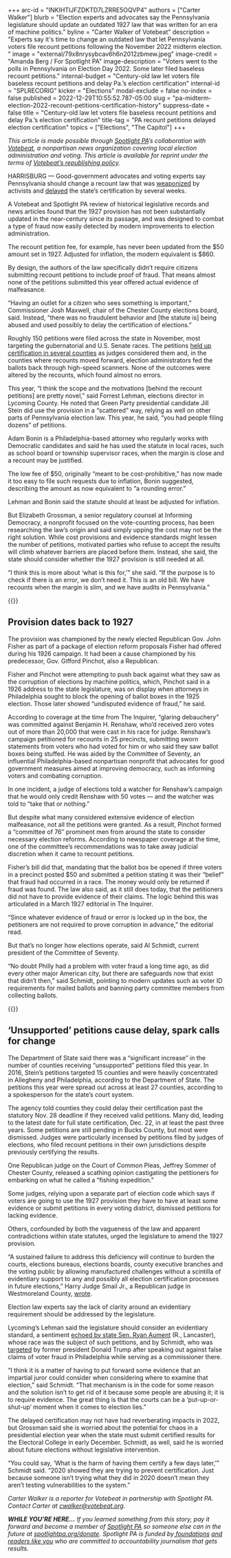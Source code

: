 +++
arc-id = "INKIHTIJFZDKTD7LZRRE5OQVP4"
authors = ["Carter Walker"]
blurb = "Election experts and advocates say the Pennsylvania legislature should update an outdated 1927 law that was written for an era of machine politics."
byline = "Carter Walker of Votebeat"
description = "Experts say it's time to change an outdated law that let Pennsylvania voters file recount petitions following the November 2022 midterm election. "
image = "external/79x8nrysybcav6h6n2012zbmew.jpeg"
image-credit = "Amanda Berg / For Spotlight PA"
image-description = "Voters went to the polls in Pennsylvania on Election Day 2022. Some later filed baseless recount petitions."
internal-budget = "Century-old law let voters file baseless recount petitions and delay Pa.’s election certification"
internal-id = "SPLRECORIG"
kicker = "Elections"
modal-exclude = false
no-index = false
published = 2022-12-29T10:55:52.787-05:00
slug = "pa-midterm-election-2022-recount-petitions-certification-history"
suppress-date = false
title = "Century-old law let voters file baseless recount petitions and delay Pa.’s election certification"
title-tag = "PA recount petitions delayed election certification"
topics = ["Elections", "The Capitol"]
+++

<i>This article is made possible through </i><a href="https://www.spotlightpa.org/"><i>Spotlight PA</i></a><i>’s collaboration with </i><a href="https://www.votebeat.org/"><i>Votebeat</i></a><i>, a nonpartisan news organization covering local election administration and voting. This article is available for reprint under the terms of </i><a href="https://www.votebeat.org/pages/republishing"><i>Votebeat’s republishing policy</i></a><i>.</i>

HARRISBURG — Good-government advocates and voting experts say Pennsylvania should change a recount law that was <a href="https://www.inquirer.com/politics/election/doug-mastriano-pa-governor-election-results-recount-petitions-20221123.html">weaponized</a> by activists and <a href="https://www.spotlightpa.org/news/2022/12/pa-election-2022-recount-requests-certification-delays/">delayed</a> the state’s certification by several weeks.

A Votebeat and Spotlight PA review of historical legislative records and news articles found that the 1927 provision has not been substantially updated in the near-century since its passage, and was designed to combat a type of fraud now easily detected by modern improvements to election administration.

The recount petition fee, for example, has never been updated from the $50 amount set in 1927. Adjusted for inflation, the modern equivalent is $860.

<script src="https://www.spotlightpa.org/embed.js" async></script><div data-spl-embed-version="1" data-spl-src="https://www.spotlightpa.org/embeds/newsletter/"></div>

By design, the authors of the law specifically didn’t require citizens submitting recount petitions to include proof of fraud. That means almost none of the petitions submitted this year offered actual evidence of malfeasance.

“Having an outlet for a citizen who sees something is important,” Commissioner Josh Maxwell, chair of the Chester County elections board, said. Instead, “there was no fraudulent behavior and [the statute is] being abused and used possibly to delay the certification of elections.”

Roughly 150 petitions were filed across the state in November, most targeting the gubernatorial and U.S. Senate races. The petitions <a href="https://pennsylvania.votebeat.org/2022/12/1/23488003/recount-petitions-delay-certifications-without-evidence">held up certification in several counties</a> as judges considered them and, in the counties where recounts moved forward, election administrators fed the ballots back through high-speed scanners. None of the outcomes were altered by the recounts, which found almost no errors.

This year, “I think the scope and the motivations [behind the recount petitions] are pretty novel,” said Forrest Lehman, elections director in Lycoming County. He noted that Green Party presidential candidate Jill Stein did use the provision in a “scattered” way, relying as well on other parts of Pennsylvania election law. This year, he said, “you had people filing dozens” of petitions.

Adam Bonin is a Philadelphia-based attorney who regularly works with Democratic candidates and said he has used the statute in local races, such as school board or township supervisor races, when the margin is close and a recount may be justified.

The low fee of $50, originally “meant to be cost-prohibitive,” has now made it too easy to file such requests due to inflation, Bonin suggested, describing the amount as now equivalent to “a rounding error.”

Lehman and Bonin said the statute should at least be adjusted for inflation.

But Elizabeth Grossman, a senior regulatory counsel at Informing Democracy, a nonprofit focused on the vote-counting process, has been researching the law’s origin and said simply upping the cost may not be the right solution. While cost provisions and evidence standards might lessen the number of petitions, motivated parties who refuse to accept the results will climb whatever barriers are placed before them. Instead, she said, the state should consider whether the 1927 provision is still needed at all.

“I think this is more about ‘what is this for,’” she said. “If the purpose is to check if there is an error, we don’t need it. This is an old bill. We have recounts when the margin is slim, and we have audits in Pennsylvania.”

{{<picture src="external/dwtvacsgppmepz0w3xr5a9caj8.jpeg" description="The provision was championed by the newly elected Republican Gov. John Fisher as part of a package of election reform proposals Fisher had offered during his 1926 campaign. It had been a cause championed by his predecessor, Gov. Gifford Pinchot (pictured), also a Republican." caption="The provision was championed by the newly elected Republican Gov. John Fisher as part of a package of election reform proposals Fisher had offered during his 1926 campaign. It had been a cause championed by his predecessor, Gov. Gifford Pinchot (pictured), also a Republican." credit="">}} 

## Provision dates back to 1927

The provision was championed by the newly elected Republican Gov. John Fisher as part of a package of election reform proposals Fisher had offered during his 1926 campaign. It had been a cause championed by his predecessor, Gov. Gifford Pinchot, also a Republican.

Fisher and Pinchot were attempting to push back against what they saw as the corruption of elections by machine politics, which, Pinchot said in a 1926 address to the state legislature, was on display when attorneys in Philadelphia sought to block the opening of ballot boxes in the 1925 election. Those later showed “undisputed evidence of fraud,” he said.

According to coverage at the time from The Inquirer, “glaring debauchery” was committed against Benjamin H. Renshaw, who’d received zero votes out of more than 20,000 that were cast in his race for judge. Renshaw’s campaign petitioned for recounts in 25 precincts, submitting sworn statements from voters who had voted for him or who said they saw ballot boxes being stuffed. He was aided by the Committee of Seventy, an influential Philadelphia-based nonpartisan nonprofit that advocates for good government measures aimed at improving democracy, such as informing voters and combating corruption.

In one incident, a judge of elections told a watcher for Renshaw’s campaign that he would only credit Renshaw with 50 votes — and the watcher was told to “take that or nothing.”

But despite what many considered extensive evidence of election malfeasance, not all the petitions were granted. As a result, Pinchot formed a “committee of 76″ prominent men from around the state to consider necessary election reforms. According to newspaper coverage at the time, one of the committee’s recommendations was to take away judicial discretion when it came to recount petitions.

Fisher’s bill did that, mandating that the ballot box be opened if three voters in a precinct posted $50 and submitted a petition stating it was their “belief” that fraud had occurred in a race. The money would only be returned if fraud was found. The law also said, as it still does today, that the petitioners did not have to provide evidence of their claims. The logic behind this was articulated in a March 1927 editorial in The Inquirer.

“Since whatever evidence of fraud or error is locked up in the box, the petitioners are not required to prove corruption in advance,” the editorial read.

But that’s no longer how elections operate, said Al Schmidt, current president of the Committee of Seventy.

“No doubt Philly had a problem with voter fraud a long time ago, as did every other major American city, but there are safeguards now that exist that didn’t then,” said Schmidt, pointing to modern updates such as voter ID requirements for mailed ballots and banning party committee members from collecting ballots.

{{<picture src="external/esagdek72ynk0yqjke9wex3etm.jpeg" description="“No doubt Philly had a problem with voter fraud a long time ago, as did every other major American city, but there are safeguards now that exist that didn’t then,” said Al Schmidt, current president of the Committee of Seventy." caption="“No doubt Philly had a problem with voter fraud a long time ago, as did every other major American city, but there are safeguards now that exist that didn’t then,” said Al Schmidt, current president of the Committee of Seventy." credit="CHARLES FOX / Philadelphia Inquirer">}} 

## ‘Unsupported’ petitions cause delay, spark calls for change

The Department of State said there was a “significant increase” in the number of counties receiving “unsupported” petitions filed this year. In 2016, Stein’s petitions targeted 15 counties and were heavily concentrated in Allegheny and Philadelphia, according to the Department of State. The petitions this year were spread out across at least 27 counties, according to a spokesperson for the state’s court system.

The agency told counties they could delay their certification past the statutory Nov. 28 deadline if they received valid petitions. Many did, leading to the latest date for full state certification, Dec. 22, in at least the past three years. Some petitions are still pending in Bucks County, but most were dismissed. Judges were particularly incensed by petitions filed by judges of elections, who filed recount petitions in their own jurisdictions despite previously certifying the results.

One Republican judge on the Court of Common Pleas, Jeffrey Sommer of Chester County, released a scathing opinion castigating the petitioners for embarking on what he called a “fishing expedition.”

Some judges, relying upon a separate part of election code which says if voters are going to use the 1927 provision they have to have at least some evidence or submit petitions in every voting district, dismissed petitions for lacking evidence.

Others, confounded by both the vagueness of the law and apparent contradictions within state statutes, urged the legislature to amend the 1927 provision.

“A sustained failure to address this deficiency will continue to burden the courts, elections bureaus, elections boards, county executive branches and the voting public by allowing manufactured challenges without a scintilla of evidentiary support to any and possibly all election certification processes in future elections,” Harry Judge Smail Jr., a Republican judge in Westmoreland County, <a href="https://www.wesa.fm/politics-government/2022-12-14/recount-requests-delay-pennsylvania-election-certification">wrote</a>.

Election law experts say the lack of clarity around an evidentiary requirement should be addressed by the legislature.

Lycoming’s Lehman said the legislature should consider an evidentiary standard, a sentiment <a href="https://pennsylvania.votebeat.org/2022/12/1/23488003/recount-petitions-delay-certifications-without-evidence">echoed by state Sen. Ryan Aument</a> (R., Lancaster), whose race was the subject of such petitions, and by Schmidt, who was <a href="https://www.nytimes.com/2022/06/13/us/al-schmidt-jan-6-hearing-witness.html">targeted</a> by former president Donald Trump after speaking out against false claims of voter fraud in Philadelphia while serving as a commissioner there.

<script src="https://www.spotlightpa.org/embed.js" async></script><div data-spl-embed-version="1" data-spl-src="https://www.spotlightpa.org/embeds/donate/?cta_text=YES%2C%20I%20want%20to%20contribute&eyebrow_text=support%20spotlight%20pa&teaser_text=The%20future%20of%20Spotlight%20PA%20depends%20on%20your%20support.%20Make%20a%20tax-deductible%20gift%20now%20to%20ensure%20this%20vital%20journalism%20can%20continue%20in%202023.%20As%20a%20special%20bonus%2C%20%3Cb%3Eall%20gifts%20will%20be%20TRIPLED%20through%20Dec.%203.%20"></div>


“I think it is a matter of having to put forward some evidence that an impartial juror could consider when considering where to examine that election,” said Schmidt. “That mechanism is in the code for some reason and the solution isn’t to get rid of it because some people are abusing it; it is to require evidence. The great thing is that the courts can be a ‘put-up-or-shut-up’ moment when it comes to election lies.”

The delayed certification may not have had reverberating impacts in 2022, but Grossman said she is worried about the potential for chaos in a presidential election year when the state must submit certified results for the Electoral College in early December. Schmidt, as well, said he is worried about future elections without legislative intervention.

“You could say, ‘What is the harm of having them certify a few days later,’” Schmidt said. “2020 showed they are trying to prevent certification. Just because someone isn’t trying what they did in 2020 doesn’t mean they aren’t testing vulnerabilities to the system.”

<i>Carter Walker is a reporter for Votebeat in partnership with Spotlight PA. Contact Carter at </i><a href="mailto:cwalker@votebeat.org"><i>cwalker@votebeat.org</i></a><i>.</i>

<i><b>WHILE YOU’RE HERE...</b></i><i> If you learned something from this story, pay it forward and become a member of </i><a href="https://www.spotlightpa.org/"><i>Spotlight PA</i></a><i> so someone else can in the future at </i><a href="http://spotlightpa.org/donate"><i>spotlightpa.org/donate</i></a><i>. Spotlight PA is funded by</i><a href="https://www.spotlightpa.org/support"><i> foundations</i></a><i> </i><a href="https://www.spotlightpa.org/support"><i>and readers like you</i></a><i> who are committed to accountability journalism that gets results.</i>
